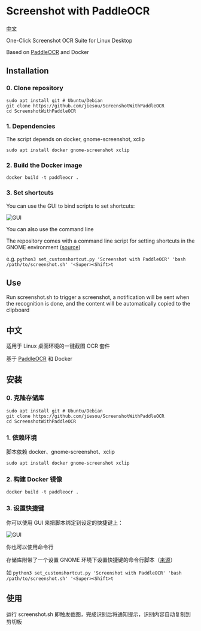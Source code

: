 # Screenshot with PaddleOCR

[中文](/#中文)

One-Click Screenshot OCR Suite for Linux Desktop

Based on [PaddleOCR](https://github.com/PaddlePaddle/PaddleOCR) and Docker

## Installation

### 0. Clone repository

```
sudo apt install git # Ubuntu/Debian
git clone https://github.com/jiesou/ScreenshotWithPaddleOCR
cd ScreenshotWithPaddleOCR
```

### 1. Dependencies

The script depends on docker, gnome-screenshot, xclip

``sudo apt install docker gnome-screenshot xclip``

### 2. Build the Docker image

`docker build -t paddleocr . `

### 3. Set shortcuts

You can use the GUI to bind scripts to set shortcuts:

![GUI](https://user-images.githubusercontent.com/84175239/213644404-a0762776-e068-423b-861d-e0a37eb381a3.png)

You can also use the command line

The repository comes with a command line script for setting shortcuts in the GNOME environment ([source](https://askubuntu.com/a/597414))

e.g. `python3 set_customshortcut.py 'Screenshot with PaddleOCR' 'bash /path/to/screenshot.sh' '<Super><Shift>t`

## Use

Run screenshot.sh to trigger a screenshot, a notification will be sent when the recognition is done, and the content will be automatically copied to the clipboard

## 中文

适用于 Linux 桌面环境的一键截图 OCR 套件

基于 [PaddleOCR](https://github.com/PaddlePaddle/PaddleOCR) 和 Docker

## 安装

### 0. 克隆存储库

```
sudo apt install git # Ubuntu/Debian
git clone https://github.com/jiesou/ScreenshotWithPaddleOCR
cd ScreenshotWithPaddleOCR
```

### 1. 依赖环境

脚本依赖 docker、gnome-screenshot、xclip

`sudo apt install docker gnome-screenshot xclip`

### 2. 构建 Docker 镜像

`docker build -t paddleocr .`

### 3. 设置快捷键

你可以使用 GUI 来把脚本绑定到设定的快捷键上：

![GUI](https://user-images.githubusercontent.com/84175239/213644404-a0762776-e068-423b-861d-e0a37eb381a3.png)

你也可以使用命令行

存储库附带了一个设置 GNOME 环境下设置快捷键的命令行脚本（[来源](https://askubuntu.com/a/597414)）

如 `python3 set_customshortcut.py 'Screenshot with PaddleOCR' 'bash /path/to/screenshot.sh' '<Super><Shift>t`

## 使用

运行 screenshot.sh 即触发截图，完成识别后将通知提示，识别内容自动复制到剪切板
